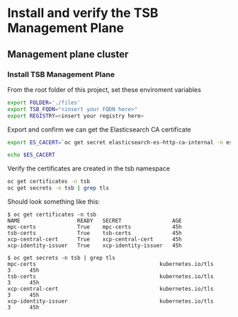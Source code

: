 # Install and verify the TSB Management Plane

## Management plane cluster

### Install TSB Management Plane


From the root folder of this project, set these enviroment variables
```bash
export FOLDER='./files'
export TSB_FQDN="<insert your FQDN here>"
export REGISTRY=<insert your registry here>

```

Export and confirm we can get the Elasticsearch CA certificate
```bash
export ES_CACERT=`oc get secret elasticsearch-es-http-ca-internal -n es -o json | jq -r '.data."tls.crt"' | base64 -d | awk 'NF {sub(/\r/, ""); printf "%s\\n",$0;}'`

echo $ES_CACERT

```

Verify the certificates are created in the tsb namespace

```bash
oc get certificates -n tsb
oc get secrets -n tsb | grep tls

```

Should look something like this:
```console
$ oc get certificates -n tsb
NAME                  READY   SECRET                AGE
mpc-certs             True    mpc-certs             45h
tsb-certs             True    tsb-certs             45h
xcp-central-cert      True    xcp-central-cert      45h
xcp-identity-issuer   True    xcp-identity-issuer   45h
```

```console
$ oc get secrets -n tsb | grep tls
mpc-certs                                       kubernetes.io/tls                     3      45h
tsb-certs                                       kubernetes.io/tls                     3      45h
xcp-central-cert                                kubernetes.io/tls                     3      45h
xcp-identity-issuer                             kubernetes.io/tls                     3      45h
```




